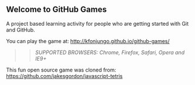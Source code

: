 ## Welcome to GitHub Games

A project based learning activity for people who are getting started with Git and GitHub.

You can play the game at: http://kfonjungo.github.io/github-games/

>> _*SUPPORTED BROWSERS*: Chrome, Firefox, Safari, Opera and IE9+_

This fun open source game was cloned from: https://github.com/jakesgordon/javascript-tetris
